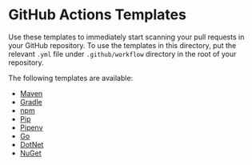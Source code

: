 # GitHub Actions Templates

Use these templates to immediately start scanning your pull requests in your GitHub repository.
To use the templates in this directory, put the relevant `.yml` file under `.github/workflow` directory in the root of your repository.

The following templates are available:

- [Maven](frogbot-maven.yml)
- [Gradle](frogbot-gradle.yml)
- [npm](frogbot-npm.yml)
- [Pip](frogbot-pip.yml)
- [Pipenv](frogbot-pipenv.yml)
- [Go](frogbot-go.yml)
- [DotNet](frogbot-dotnet.yml)
- [NuGet](frogbot-nuget.yml)
